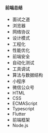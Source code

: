 #### 前端总结
* 面试之道
* 浏览器
* 网络协议
* 设计模式
* 工程化
* 性能优化
* 前端安全
* 自动化测试
* 工具调试
* 算法与数据结构
* 小程序
* 微信公众号
* HTML
* CSS
* ECMAScript
* Typescript
* Flutter
* 前端框架
* Node.js
